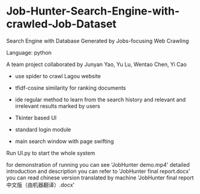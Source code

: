 # Job-Hunter-Search-Engine-with-crawled-Job-Dataset
Search Engine with Database Generated by Jobs-focusing Web Crawling

Language: python

A team project collaborated by Junyan Yao, Yu Lu, Wentao Chen, Yi Cao

+ use spider to crawl Lagou website

+ tfidf-cosine similarity for ranking documents

+ ide regular method to learn from the search history and relevant and irrelevant results marked by users

+ Tkinter based UI

+ standard login module

+ main search window with page swifting

Run UI.py to start the whole system

for demonstration of running you can see 'JobHunter demo.mp4'
detailed introduction and description you can refer to 'JobHunter final report.docx'
you can read chinese version translated by machine 'JobHunter final report 中文版（由机器翻译）.docx'
